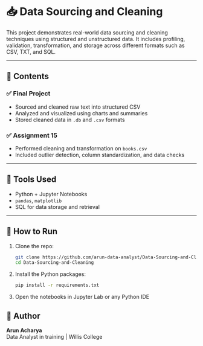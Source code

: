 # 📥 Data Sourcing and Cleaning

This project demonstrates real-world data sourcing and cleaning techniques using structured and unstructured data. It includes profiling, validation, transformation, and storage across different formats such as CSV, TXT, and SQL.

---

## 📁 Contents

### ✅ Final Project
- Sourced and cleaned raw text into structured CSV
- Analyzed and visualized using charts and summaries
- Stored cleaned data in `.db` and `.csv` formats

### ✅ Assignment 15
- Performed cleaning and transformation on `books.csv`
- Included outlier detection, column standardization, and data checks

---

## 🧰 Tools Used
- Python + Jupyter Notebooks
- `pandas`, `matplotlib`
- SQL for data storage and retrieval

---

## 🚀 How to Run

1. Clone the repo:
   ```bash
   git clone https://github.com/arun-data-analyst/Data-Sourcing-and-Cleaning.git
   cd Data-Sourcing-and-Cleaning
   ```

2. Install the Python packages:
   ```bash
   pip install -r requirements.txt
   ```

3. Open the notebooks in Jupyter Lab or any Python IDE

## 🧠 Author

**Arun Acharya**  
Data Analyst in training | Willis College
